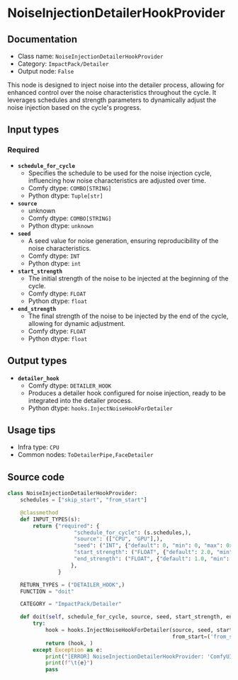 # NoiseInjectionDetailerHookProvider
## Documentation
- Class name: `NoiseInjectionDetailerHookProvider`
- Category: `ImpactPack/Detailer`
- Output node: `False`

This node is designed to inject noise into the detailer process, allowing for enhanced control over the noise characteristics throughout the cycle. It leverages schedules and strength parameters to dynamically adjust the noise injection based on the cycle's progress.
## Input types
### Required
- **`schedule_for_cycle`**
    - Specifies the schedule to be used for the noise injection cycle, influencing how noise characteristics are adjusted over time.
    - Comfy dtype: `COMBO[STRING]`
    - Python dtype: `Tuple[str]`
- **`source`**
    - unknown
    - Comfy dtype: `COMBO[STRING]`
    - Python dtype: `unknown`
- **`seed`**
    - A seed value for noise generation, ensuring reproducibility of the noise characteristics.
    - Comfy dtype: `INT`
    - Python dtype: `int`
- **`start_strength`**
    - The initial strength of the noise to be injected at the beginning of the cycle.
    - Comfy dtype: `FLOAT`
    - Python dtype: `float`
- **`end_strength`**
    - The final strength of the noise to be injected by the end of the cycle, allowing for dynamic adjustment.
    - Comfy dtype: `FLOAT`
    - Python dtype: `float`
## Output types
- **`detailer_hook`**
    - Comfy dtype: `DETAILER_HOOK`
    - Produces a detailer hook configured for noise injection, ready to be integrated into the detailer process.
    - Python dtype: `hooks.InjectNoiseHookForDetailer`
## Usage tips
- Infra type: `CPU`
- Common nodes: `ToDetailerPipe,FaceDetailer`


## Source code
```python
class NoiseInjectionDetailerHookProvider:
    schedules = ["skip_start", "from_start"]

    @classmethod
    def INPUT_TYPES(s):
        return {"required": {
                     "schedule_for_cycle": (s.schedules,),
                     "source": (["CPU", "GPU"],),
                     "seed": ("INT", {"default": 0, "min": 0, "max": 0xffffffffffffffff}),
                     "start_strength": ("FLOAT", {"default": 2.0, "min": 0.0, "max": 200.0, "step": 0.01}),
                     "end_strength": ("FLOAT", {"default": 1.0, "min": 0.0, "max": 200.0, "step": 0.01}),
                    },
                }

    RETURN_TYPES = ("DETAILER_HOOK",)
    FUNCTION = "doit"

    CATEGORY = "ImpactPack/Detailer"

    def doit(self, schedule_for_cycle, source, seed, start_strength, end_strength):
        try:
            hook = hooks.InjectNoiseHookForDetailer(source, seed, start_strength, end_strength,
                                                    from_start=('from_start' in schedule_for_cycle))
            return (hook, )
        except Exception as e:
            print("[ERROR] NoiseInjectionDetailerHookProvider: 'ComfyUI Noise' custom node isn't installed. You must install 'BlenderNeko/ComfyUI Noise' extension to use this node.")
            print(f"\t{e}")
            pass

```
